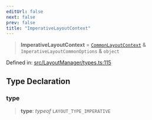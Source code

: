 ```yaml
---
editUrl: false
next: false
prev: false
title: "ImperativeLayoutContext"
---
```


> **ImperativeLayoutContext** = [`CommonLayoutContext`](/api/type-aliases/commonlayoutcontext/) & `ImperativeLayoutCommonOptions` & `object`

Defined in: [src/LayoutManager/types.ts:115](https://github.com/fabricjs/fabric.js/blob/fea1b29b7495d9634e300bd4bfa43de097745805/src/LayoutManager/types.ts#L115)

## Type Declaration

### type

> **type**: *typeof* `LAYOUT_TYPE_IMPERATIVE`
